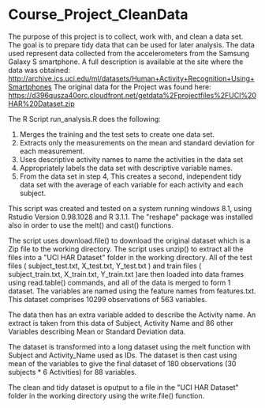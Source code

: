 Course_Project_CleanData
========================
The purpose of this project is to collect, work with, and clean a data set. The goal is to prepare tidy data that can be used for later analysis. 
The data used represent data collected from the accelerometers from the Samsung Galaxy S smartphone. A full description is available at the site where the data was obtained: 
http://archive.ics.uci.edu/ml/datasets/Human+Activity+Recognition+Using+Smartphones 
The original data for the Project was found here: 
https://d396qusza40orc.cloudfront.net/getdata%2Fprojectfiles%2FUCI%20HAR%20Dataset.zip 

The R Script run_analysis.R does the following:
1.  Merges the training and the test sets to create one data set.
2.  Extracts only the measurements on the mean and standard deviation for each measurement. 
3.  Uses descriptive activity names to name the activities in the data set
4.  Appropriately labels the data set with descriptive variable names. 
5.  From the data set in step 4, This creates a second, independent tidy data set with the average of each variable for each activity and each subject. 

This script was created and tested on a system running windows 8.1, using Rstudio Version 0.98.1028 and R 3.1.1. The "reshape" package was installed also in order to use the melt() and cast() functions.

The script uses download.file() to download the original dataset which is a Zip file to the working directory. The script uses unzip() to extract all the files into a "UCI HAR Dataset" folder in the working directory.  All of the test files ( subject_test.txt, X_test.txt, Y_test.txt )  and train files ( subject_train.txt, X_train.txt, Y_train.txt )are then loaded into data frames using read.table() commands, and all of the data is merged to form 1 dataset. The variables are named using the feature names from features.txt. This dataset comprises 10299 observations of 563 variables. 

The data then has an extra variable added to describe the Activity name. An extract is taken from this data of Subject, Activity Name and 86 other Variables describing Mean or Standard Deviation data.

The dataset is transformed into a long dataset using the melt function with Subject and Activity_Name used as IDs.
The dataset is then cast using mean of the variables to give the final dataset of 180 observations (30 subjects * 6 Activities) for 88 variables.

The clean and tidy dataset is oputput to a file in the "UCI HAR Dataset" folder in the working directory using the write.file() function.
